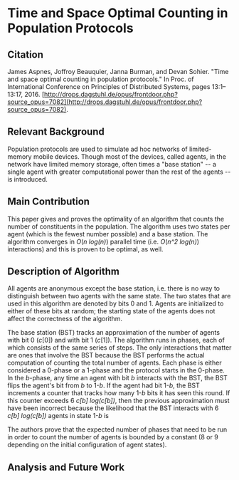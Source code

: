 # Time and Space Optimal Counting in Population Protocols


## Citation

James Aspnes, Joffroy Beauquier, Janna Burman, and Devan Sohier. "Time and space optimal counting in population protocols." In Proc. of International Conference on Principles of Distributed Systems, pages 13:1–13:17, 2016. [http://drops.dagstuhl.de/opus/frontdoor.php?source_opus=7082](http://drops.dagstuhl.de/opus/frontdoor.php?source_opus=7082).

## Relevant Background

Population protocols are used to simulate ad hoc networks of limited-memory mobile devices. Though most of the devices, called agents, in the network have limited memory storage, often times a "base station" -- a single agent with greater computational power than the rest of the agents -- is introduced.

## Main Contribution

This paper gives and proves the optimality of an algorithm that counts the number of constituents in the population. The algorithm uses two states per agent (which is the fewest number possible) and a base station. The algorithm converges in _O_(_n log(n)_) parallel time (i.e. _O_(_n^2 log(n)_) interactions) and this is proven to be optimal, as well.

## Description of Algorithm

All agents are anonymous except the base station, i.e. there is no way to distinguish between two agents with the same state. The two states that are used in this algorithm are denoted by bits 0 and 1. Agents are initialized to either of these bits at random; the starting state of the agents does not affect the correctness of the algorithm.

The base station (BST) tracks an approximation of the number of agents with bit 0 (_c_\[0]) and with bit 1 (_c_\[1]). The algorithm runs in phases, each of which consists of the same series of steps. The only interactions that matter are ones that involve the BST because the BST performs the actual computation of counting the total number of agents. Each phase is either considered a 0-phase or a 1-phase and the protocol starts in the 0-phase. In the _b_-phase, any time an agent with bit _b_ interacts with the BST, the BST flips the agent's bit from _b_ to 1-_b_. If the agent had bit 1-_b_, the BST increments a counter that tracks how many 1-_b_ bits it has seen this round. If this counter exceeds 6 _c\[b] log(c\[b])_, then the previous approximation must have been incorrect because the likelihood that the BST interacts with 6 _c\[b] log(c\[b])_ agents in state 1-_b_ is 

The authors prove that the expected number of phases that need to be run in order to count the number of agents is bounded by a constant (8 or 9 depending on the initial configuration of agent states).

## Analysis and Future Work

